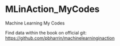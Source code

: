 # MLinAction_MyCodes
Machine Learning My Codes

Find data within the book on official git:
https://github.com/pbharrin/machinelearninginaction

